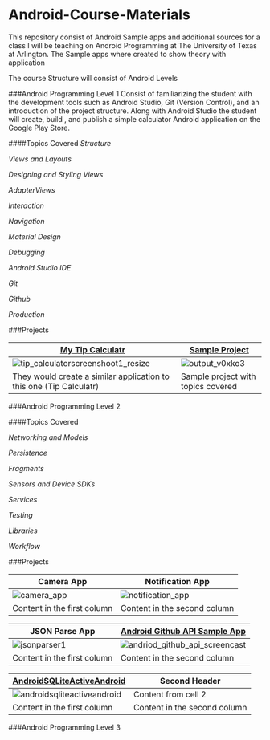 # Android-Course-Materials
This repository consist of Android Sample apps and additional sources for a class I will be teaching on Android Programming at The University of Texas at Arlington. The Sample apps where created to show theory with application

The course Structure will consist of Android Levels

###Android Programming Level 1
Consist of familiarizing the student with the development tools such as Android Studio, Git (Version Control), and an introduction of the project structure. Along with Android Studio the student will create, build , and publish a simple calculator Android application on the Google Play Store.

####Topics Covered
*Structure*

*Views and Layouts*

*Designing and Styling Views*

*AdapterViews*

*Interaction*

*Navigation*

*Material Design*

*Debugging*

*Android Studio IDE*

*Git*

*Github*

*Production*


###Projects

[My Tip Calculatr](https://github.com/JonathanMoreno14/My-Tip-Calculatr) | [Sample Project](https://github.com/JonathanMoreno14/Android-Course-Materials/tree/master/Android-Programming-Level1)
------------ | -------------
![tip_calculatorscreenshoot1_resize](https://cloud.githubusercontent.com/assets/11635523/15153948/eef60b66-16a0-11e6-8315-07d0ccede591.png) | ![output_v0xko3](https://cloud.githubusercontent.com/assets/11635523/15272436/0a372f0e-1a3e-11e6-8970-509e83674b9b.gif)
They would create a similar application to this one (Tip Calculatr) | Sample project with topics covered


###Android Programming Level 2

####Topics Covered

*Networking and Models*

*Persistence*

*Fragments*

*Sensors and Device SDKs*

*Services*

*Testing*

*Libraries*

*Workflow*

###Projects

Camera App | Notification App
------------ | -------------
![camera_app](https://cloud.githubusercontent.com/assets/11635523/15792335/4320cab4-29a2-11e6-8b57-4698de91666a.gif) | ![notification_app](https://cloud.githubusercontent.com/assets/11635523/15791992/26b4eeca-29a0-11e6-8c24-69d06da9d595.gif)
Content in the first column | Content in the second column


JSON Parse App | [Android Github API Sample App](https://github.com/JonathanMoreno14/AndroidGitHubAPISampleApp)
------------ | -------------
![jsonparser1](https://cloud.githubusercontent.com/assets/11635523/15798342/beb9c16e-29fa-11e6-833a-10f36f6a06a8.gif) | ![andriod_github_api_screencast](https://cloud.githubusercontent.com/assets/11635523/16028137/caebace6-31a1-11e6-96fe-7244874ebff3.gif)
Content in the first column | Content in the second column


[AndroidSQLiteActiveAndroid](https://github.com/JonathanMoreno14/AndroidSQLiteActiveAndroid) | Second Header
------------ | -------------
![androidsqliteactiveandroid](https://cloud.githubusercontent.com/assets/11635523/16352680/412fdc50-3a36-11e6-8c28-ecc93f2f6bac.gif) | Content from cell 2
Content in the first column | Content in the second column


###Android Programming Level 3
